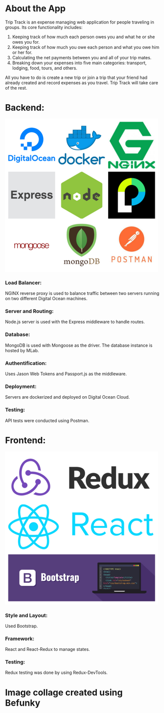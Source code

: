 # About the App
Trip Track is an expense managing web application for people traveling in groups. Its core functionality includes:
1. Keeping track of how much each person owes you and what he or she owes you for. 
2. Keeping track of how much you owe each person and what you owe him or her for. 
3. Calculating the net payments between you and all of your trip mates.
4. Breaking down your expenses into five main categories: transport, lodging, food, tours, and others. 

All you have to do is create a new trip or join a trip that your friend had already created and record expenses as you travel. Trip Track will take care of the rest.

# Backend:

<img src="./photos/backEndPic.jpg" alt="drawing" width="500"/>

### Load Balancer: 
NGINX reverse proxy is used to balance traffic between two servers running on two different Digital Ocean machines. 

### Server and Routing: 
Node.js server is used with the Express middleware to handle routes.

### Database: 
MongoDB is used with Mongoose as the driver. The database instance is hosted by MLab. 
	
### Authentification: 
Uses Jason Web Tokens and Passport.js as the middleware. 

### Deployment:
Servers are dockerized and deployed on Digital Ocean Cloud. 

### Testing:
API tests were conducted using Postman. 

# Frontend: 

<img src="./photos/frontEndPic.jpg" alt="drawing" width="500"/>

### Style and Layout:
Used Bootstrap. 
### Framework:
React and React-Redux to manage states. 
### Testing:
Redux testing was done by using Redux-DevTools.

# Image collage created using Befunky
